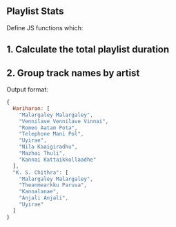 ## Playlist Stats

Define JS functions which:

## 1. Calculate the total playlist duration


## 2. Group track names by artist

Output format:
```js
{
  Hariharan: [
    "Malargaley Malargaley",
    "Vennilave Vennilave Vinnai",
    "Romeo Aatam Pota",
    "Telephone Mani Pol",
    "Uyirae",
    "Nila Kaaigiradhu",
    "Mazhai Thuli",
    "Kannai Kattaikkollaadhe"
  ],
  "K. S. Chithra": [
    "Malargaley Malargaley",
    "Theanmearkku Paruva",
    "Kannalanae",
    "Anjali Anjali",
    "Uyirae"
  ]
}
```
